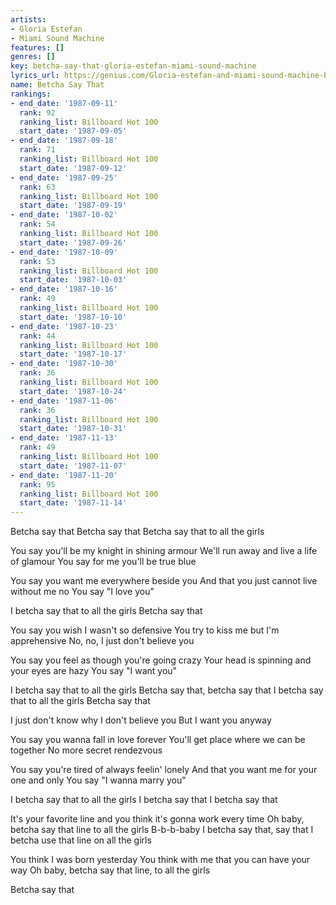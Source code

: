 ```yaml
---
artists:
- Gloria Estefan
- Miami Sound Machine
features: []
genres: []
key: betcha-say-that-gloria-estefan-miami-sound-machine
lyrics_url: https://genius.com/Gloria-estefan-and-miami-sound-machine-betcha-say-that-lyrics
name: Betcha Say That
rankings:
- end_date: '1987-09-11'
  rank: 92
  ranking_list: Billboard Hot 100
  start_date: '1987-09-05'
- end_date: '1987-09-18'
  rank: 71
  ranking_list: Billboard Hot 100
  start_date: '1987-09-12'
- end_date: '1987-09-25'
  rank: 63
  ranking_list: Billboard Hot 100
  start_date: '1987-09-19'
- end_date: '1987-10-02'
  rank: 54
  ranking_list: Billboard Hot 100
  start_date: '1987-09-26'
- end_date: '1987-10-09'
  rank: 53
  ranking_list: Billboard Hot 100
  start_date: '1987-10-03'
- end_date: '1987-10-16'
  rank: 49
  ranking_list: Billboard Hot 100
  start_date: '1987-10-10'
- end_date: '1987-10-23'
  rank: 44
  ranking_list: Billboard Hot 100
  start_date: '1987-10-17'
- end_date: '1987-10-30'
  rank: 36
  ranking_list: Billboard Hot 100
  start_date: '1987-10-24'
- end_date: '1987-11-06'
  rank: 36
  ranking_list: Billboard Hot 100
  start_date: '1987-10-31'
- end_date: '1987-11-13'
  rank: 49
  ranking_list: Billboard Hot 100
  start_date: '1987-11-07'
- end_date: '1987-11-20'
  rank: 95
  ranking_list: Billboard Hot 100
  start_date: '1987-11-14'
---
```

Betcha say that
Betcha say that
Betcha say that to all the girls

You say you'll be my knight in shining armour
We'll run away and live a life of glamour
You say for me you'll be true blue

You say you want me everywhere beside you
And that you just cannot live without me no
You say "I love you"

I betcha say that to all the girls
Betcha say that

You say you wish I wasn't so defensive
You try to kiss me but I'm apprehensive
No, no, I just don't believe you

You say you feel as though you're going crazy
Your head is spinning and your eyes are hazy
You say "I want you"

I betcha say that to all the girls
Betcha say that, betcha say that
I betcha say that to all the girls
Betcha say that

I just don't know why
I don't believe you
But I want you anyway

You say you wanna fall in love forever
You'll get place where we can be together
No more secret rendezvous

You say you're tired of always feelin' lonely
And that you want me for your one and only
You say "I wanna marry you"

I betcha say that to all the girls
I betcha say that
I betcha say that

It's your favorite line and you think it's gonna work every time
Oh baby, betcha say that line to all the girls
B-b-b-baby
I betcha say that, say that
I betcha use that line on all the girls

You think I was born yesterday
You think with me that you can have your way
Oh baby, betcha say that line, to all the girls

Betcha say that

